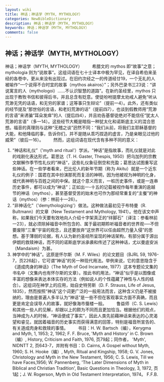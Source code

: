 ```yaml
---
layout: wiki
title: 神话；神话学（MYTH, MYTHOLOGY）
categories: NewBibleDictionary
description: 神话；神话学（MYTH, MYTHOLOGY）
keywords: 神话；神话学（MYTH, MYTHOLOGY）
comments: false
---
```


## 神话；神话学（MYTH, MYTHOLOGY）



神话；神话学（MYTH, MYTHOLOGY）
　　希腊文的 mythos 即“故事”之意；mythologia 则为“说故事”。这组词语在七十士译本中极为罕见，在译自希伯来圣经的各卷中，更从来没有出现过。在旧约次经之一的传道经廿19，一个无礼的人被喻作“一个说得不合时宜的故事（mythos akairos）”；另外巴录书三23说：“讲说寓言的人（mythologoi）……不认识智慧的道路”。在新约圣经里，mythos 只出现于教牧书信和彼得后书，并且总含有贬意。使徒吩咐提摩太劝戒人避免“听从荒渺无凭的话语，和无穷的家谱；这等事只生辩论”（提前一4）。此外，还有类似的经节提及“那世俗的言语，和老妇荒渺的话”（提前四7），也谈到假教师用“荒渺的言语”来诱骗“耳朵发痒”的人（提后四4），并且劝告基督徒绝对不能信任“犹太人荒渺的言语”（多一14）。这些经节大概是暗指一种犹太化和诺斯底主义的混合思想。福音的真理则与这种“无稽之谈”迥然不同：“我们从前，将我们主耶稣基督的大能，和他降临的事，告诉你们，并不是随从乖巧捏造的虚言，乃是亲眼见过他的威荣”（彼后一16）。
　　然而，这组词语在现代含有多种不同的意义：
1. “神话和礼仪”（'myth
and ritual'）学派。“神话”是指故事，而礼仪就是对此的戏剧化表达形式。葛思达（T. H. Gaster, Thespis, 1950）把乌加列的宗教文献解作季节性礼仪的“神话”，这些礼仪象征倒空和充盈；葛思达试图重写这些神话。在一些学者看来，巴比伦人的新年节期（称为 Akitu）就是一个近东礼仪的例子：国君在其中扮演那死而复活的神明，因为他被视为神明的化身，或代表神明与百姓之间的中保。就这个意义而言，一桩历史事件，或是一连串历史事件，都可以成为“神话”；正如出一-十五的记载被视作每年重演的逾越节的神话（mythos），甚至基督受苦的始末也可作为那经常重复的“主餐”的神话（mythos）（参：林前十一26）。
2. “非神话化”（'demythologizing'）做法。这种做法最初见于布特曼（R. Bultmann）的文章（New Testament and Mythology, 1941）。他在该文中声称，如果我们今天要有效地向人介绍十字架真正的“绊脚石”〔译注：参看林前一23〕，就必须除掉福音中所包含的、属于最初期聆听福音者的世界观──不但要废除“三重”宇宙的观念，且还要放弃“这世界可以任由超然力量入侵”的思想。基于薄弱的论据，有人认为新约圣经所呈现的神话架构，有部分属于源出伊朗的救赎神话，而不同的诺斯底学派承袭和传述了这种神话，尤以曼底安派（Mandaism）为甚。
3. 神学中的“神话”。这原是怀尔斯（M. F. Wiles）的论文题目（BJRL
59, 1976-7，页226起），它可谓“神话”的另一种现代用法。举例来说，它的意思隐含于《道成肉身的神话》（The Myth of God Incarnate, 1977）这本专题论文集的书名中（文集内也有怀尔斯的文章）。按此书的用法，“神话”似乎是以图像或丰富的想像来表达本体实存的方法（例如说人的个性蕴藏了神性与人性的结合）。这组词在神学上的应用，始自史特劳斯（D. F. Strauss, Life of
Jesus, 1835），然而按照“神话”这个词更广泛的一般用法而言，这种含义仍是不被接纳的，理由是普遍人多半认为“神话”是一些不但在客观事实方面不真确，而且更是肯定会误导人的故事，就好像海市蜃楼一般。
　　鲁益师（C. S. Lewis）和其他一些人的见解，却跟以上的颇为不同而且更加恰当。根据他们的观点，当神成为人的时候，“神话便成了事实”，因此人类先前藉神话来表达的心灵渴望和睿见，就因着福音的历史事实而获得满意的回答，特别是福音所宣告的、有关道成肉身和救赎的事情。
　　书目：H. W. Bartsch（编），Kerygma and Myth, 1, 1953; 2, 1962; F. F. Bruce, 'Myth and History' in C. Brown（编）, History, Criticism and Faith, 1976, 页79起；同作者， 'Myth', NIDNTT 2, 页643-7，并附有书目：D. Cairns, A Gospel without Myth, 1960; S. H. Hooke（编）, Myth, Ritual and Kingship, 1958; G. V. Jones, Christology and Myth in the New Testament, 1956; C. S. Lewis, Till we have Faces,1956; W. Pannenberg,
'The Later Dimensions of Myth in Biblical and Christian Tradition', Basic Questions in Theology, 3, 1972, 页1起；J. W. Rogerson, Myth in Old Testament Interpretation,
1974。
F.F.B.





